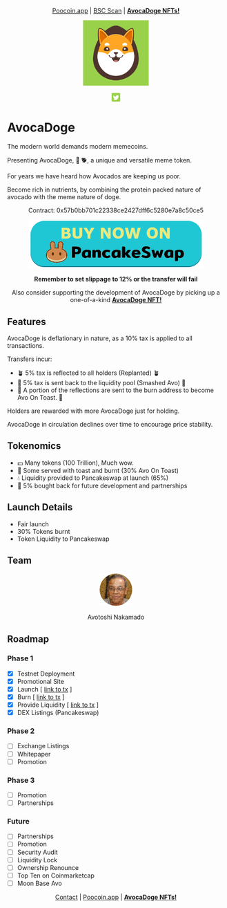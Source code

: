 <div align="center">

<a href="https://poocoin.app/tokens/0x57b0bb701c22338ce2427dff6c5280e7a8c50ce5?utm_source=avocadoge.net">Poocoin.app</a> |
<a href="https://bscscan.com/token/0x57b0bb701c22338ce2427dff6c5280e7a8c50ce5?utm_source=avocadoge.net">BSC Scan</a> |
  <b><a href="https://rarible.com/avocadoge?utm_source=avocadoge.net">AvocaDoge NFTs!</a></b>

<!--
<a href="https://dex.guru/token/0x57b0bb701c22338ce2427dff6c5280e7a8c50ce5-bsc?utm_source=avocadoge.net">Dex.Guru</a> |
<a href="https://charts.bogged.finance/0x57b0bb701c22338ce2427dff6c5280e7a8c50ce5?utm_source=avocadoge.net">BOG Charts</a> 

[CoinPaprika](https://coinpaprika.com/coin/avodoge-avocadoge/?utm_source=avocadoge.net) |
[LiveCoinWatch](https://www.livecoinwatch.com/price/Avocadoge-AVODOGE?utm_source=avocadoge.net) |
[CoinGecko](https://www.coingecko.com/en/coins/avocadoge?utm_source=avocadoge.net) |
[CoinMarketCap](https://coinmarketcap.com/currencies/avocadoge/?utm_source=avocadoge.net) |
-->
</div>

<div align="center"><img src="classic_doge.png" width="30%" alt="avocadoge logo" /></div>

<div id="social" align="center"><p>
<a href="http://twitter.com/DogeAvoca?utm_source=avocadoge.net"><img src="social/twitter.png" width="4%" /></a>
</p></div>

# AvocaDoge

The modern world demands modern memecoins.

Presenting AvocaDoge, 🥑 🐕, a unique and versatile meme token.

For years we have heard how Avocados are keeping us poor. 

Become rich in nutrients, by combining the protein packed nature of avocado with the meme nature of doge.

<div align="center">
  
<p>
Contract: 0x57b0bb701c22338ce2427dff6c5280e7a8c50ce5
</p>
<a href="https://pancakeswap.finance/swap?outputCurrency=0x57b0bb701c22338ce2427dff6c5280e7a8c50ce5&utm_source=avocadoge.net"><img src="buttons/pancakeswap_buy.png" /></a>
<p><b>Remember to set slippage to 12% or the transfer will fail</b></p>
</div>


<div align="center">
<p>Also consider supporting the development of AvocaDoge by picking up a one-of-a-kind 
  <b><a href="https://rarible.com/avocadoge?utm_source=avocadoge.net">AvocaDoge NFT!</a></b></p>
</div>


## Features

AvocaDoge is deflationary in nature, as a 10% tax is applied to all transactions.

Transfers incur:
  
* 🪴 5% tax is reflected  to all holders (Replanted) 🪴
* 🔨 5% tax is sent back to the liquidity pool (Smashed Avo) 🔨
* 🍞 A portion of the reflections are sent to the burn address to become Avo On Toast. 🍞
  
Holders are rewarded with more AvocaDoge just for holding.

AvocaDoge in circulation declines over time to encourage price stability.

## Tokenomics

* 💵 Many tokens (100 Trillion), Much wow.
* 🍞 Some served with toast and burnt (30% Avo On Toast) 
* 💧 Liquidity provided to Pancakeswap at launch (65%) 
* 🤝 5% bought back for future development and partnerships 

## Launch Details

* Fair launch
* 30% Tokens burnt
* Token Liquidity to Pancakeswap

## Team

<div align="center">
<img src="team/founder.png" width="15%">
<p>Avotoshi Nakamado</p>
</div>

## Roadmap

### Phase 1

* [x] Testnet Deployment
* [x] Promotional Site
* [x] Launch [ [link to tx](https://bscscan.com/tx/0x0b72a595e4fb9b4bac5a0306b642e7c53aa0270b650a4d6930ed54c8c7e6b7dd?utm_source=avocadoge.net) ]
* [x] Burn [ [link to tx](https://bscscan.com/tx/0xc5655ceae51d60e6277af5331f9696938f102eb76fafcf4a94509b5c6c135ea3?utm_source=avocadoge.net) ]
* [x] Provide Liquidity [ [link to tx](https://bscscan.com/tx/0xe707d049ce7126bcb2aec63771bfa575f87e612f02c428c4ec211bbfe4732bba?utm_source=avocadoge.net) ]
* [x] DEX Listings (Pancakeswap)

### Phase 2

* [ ] Exchange Listings
* [ ] Whitepaper
* [ ] Promotion

### Phase 3

* [ ] Promotion
* [ ] Partnerships

### Future

* [ ] Partnerships
* [ ] Promotion
* [ ] Security Audit
* [ ] Liquidity Lock
* [ ] Ownership Renounce
* [ ] Top Ten on Coinmarketcap
* [ ] Moon Base Avo

<div align="center">

  <a href="mailto:avocadogetoken@gmail.com">Contact</a> | <a href="https://poocoin.app/tokens/0x57b0bb701c22338ce2427dff6c5280e7a8c50ce5?utm_source=avocadoge.net">Poocoin.app</a> |  <b><a href="https://rarible.com/avocadoge?utm_source=avocadoge.net">AvocaDoge NFTs!</a></b>

</div>

